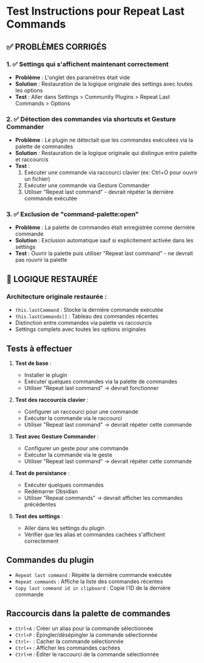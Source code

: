 # Test Instructions pour Repeat Last Commands

## ✅ PROBLÈMES CORRIGÉS

### 1. ✅ Settings qui s'affichent maintenant correctement

- **Problème** : L'onglet des paramètres était vide
- **Solution** : Restauration de la logique originale des settings avec toutes les options
- **Test** : Aller dans Settings > Community Plugins > Repeat Last Commands > Options

### 2. ✅ Détection des commandes via shortcuts et Gesture Commander

- **Problème** : Le plugin ne détectait que les commandes exécutées via la palette de commandes
- **Solution** : Restauration de la logique originale qui distingue entre palette et raccourcis
- **Test** :
  1. Exécuter une commande via raccourci clavier (ex: Ctrl+O pour ouvrir un fichier)
  2. Exécuter une commande via Gesture Commander
  3. Utiliser "Repeat last command" - devrait répéter la dernière commande exécutée

### 3. ✅ Exclusion de "command-palette:open"

- **Problème** : La palette de commandes était enregistrée comme dernière commande
- **Solution** : Exclusion automatique sauf si explicitement activée dans les settings
- **Test** : Ouvrir la palette puis utiliser "Repeat last command" - ne devrait pas rouvrir la palette

## 🔧 LOGIQUE RESTAURÉE

### Architecture originale restaurée :

- `this.lastCommand` : Stocke la dernière commande exécutée
- `this.lastCommands[]` : Tableau des commandes récentes
- Distinction entre commandes via palette vs raccourcis
- Settings complets avec toutes les options originales

## Tests à effectuer

1. **Test de base** :

   - Installer le plugin
   - Exécuter quelques commandes via la palette de commandes
   - Utiliser "Repeat last command" → devrait fonctionner

2. **Test des raccourcis clavier** :

   - Configurer un raccourci pour une commande
   - Exécuter la commande via le raccourci
   - Utiliser "Repeat last command" → devrait répéter cette commande

3. **Test avec Gesture Commander** :

   - Configurer un geste pour une commande
   - Exécuter la commande via le geste
   - Utiliser "Repeat last command" → devrait répéter cette commande

4. **Test de persistance** :

   - Exécuter quelques commandes
   - Redémarrer Obsidian
   - Utiliser "Repeat commands" → devrait afficher les commandes précédentes

5. **Test des settings** :
   - Aller dans les settings du plugin
   - Vérifier que les alias et commandes cachées s'affichent correctement

## Commandes du plugin

- `Repeat last command` : Répète la dernière commande exécutée
- `Repeat commands` : Affiche la liste des commandes récentes
- `Copy last command id in clipboard` : Copie l'ID de la dernière commande

## Raccourcis dans la palette de commandes

- `Ctrl+A` : Créer un alias pour la commande sélectionnée
- `Ctrl+P` : Épingler/désépingler la commande sélectionnée
- `Ctrl+-` : Cacher la commande sélectionnée
- `Ctrl++` : Afficher les commandes cachées
- `Ctrl+H` : Éditer le raccourci de la commande sélectionnée
